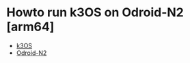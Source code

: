# Howto run k3OS on Odroid-N2 [arm64]

  * [k3OS](https://github.com/rancher/k3os)
  * [Odroid-N2](https://wiki.odroid.com/odroid-n2/odroid-n2)
